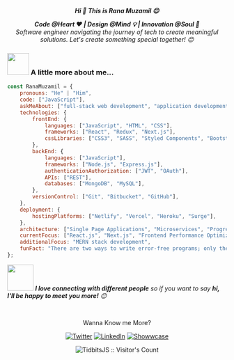 <p align="center"> <em><b>Hi 👋 This is Rana Muzamil 😊</em>

 <p align="center"> <em><b>Code @Heart ❤️ | Design @Mind 💡 | Innovation @Soul 🤔</b></b><br/> Software engineer navigating the journey of tech to create meaningful solutions. Let's create something special together!</b> 😊</em>

### <img src="https://media.giphy.com/media/VgCDAzcKvsR6OM0uWg/giphy.gif" width="50"> A little more about me... 

```javascript
const RanaMuzamil = {
    pronouns: "He" | "Him",
    code: ["JavaScript"],
    askMeAbout: ["full-stack web development", "application development", "application architecture"],
    technologies: {
        frontEnd: {
            languages: ["JavaScript", "HTML", "CSS"],
            frameworks: ["React", "Redux", "Next.js"],
            cssLibraries: ["CSS3", "SASS", "Styled Components", "Bootstrap", "Material UI", "Tailwind CSS", "Chakra UI"],
        },
        backEnd: {
            languages: ["JavaScript"],
            frameworks: ["Node.js", "Express.js"],
            authenticationAuthorization: ["JWT", "OAuth"],
            APIs: ["REST"],
            databases: ["MongoDB", "MySQL"],
        },
        versionControl: ["Git", "Bitbucket", "GitHub"],
    },
    deployment: {
        hostingPlatforms: ["Netlify", "Vercel", "Heroku", "Surge"],
    },
    architecture: ["Single Page Applications", "Microservices", "Progressive Web Applications"],
    currentFocus: ["React.js", "Next.js", "Frontend Performance Optimization"],
    additionalFocus: "MERN stack development",
    funFact: "There are two ways to write error-free programs; only the third one works."
};


```
<img src="https://media.giphy.com/media/LnQjpWaON8nhr21vNW/giphy.gif" width="60"> <em><b>I love connecting with different people</b> so if you want to say <b>hi, I'll be happy to meet you more!</b> 😊</em>

<br>
<p align="center">Wanna Know me More?</p>

<p align="center">
 
<a href="https://twitter.com/rana_muzamil_" target="_blank">
<img src="https://img.shields.io/badge/-Twitter-%231DA1F2" alt="Twitter" /></a> 

<a href="https://www.linkedin.com/in/rana-muzamal/" target="_blank">
<img src="https://img.shields.io/badge/-LinkedIn-%233781da" alt="LinkedIn"/></a>

<a href="[https://www.linkedin.com/in/rana-muzamal/](https://www.showwcase.com/ranamuzamil448)" target="_blank">
<img src="https://img.shields.io/badge/-Showwcase-%233781da" alt="Showwcase"/></a>

</p>
<p align="center"><img src="https://visitor-badge.laobi.icu/badge?page_id=RanaMuzamal.RanaMuzamal" alt="TidbitsJS :: Visitor's Count" /></p>
